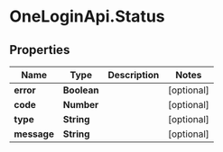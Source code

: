 # OneLoginApi.Status

## Properties

Name | Type | Description | Notes
------------ | ------------- | ------------- | -------------
**error** | **Boolean** |  | [optional] 
**code** | **Number** |  | [optional] 
**type** | **String** |  | [optional] 
**message** | **String** |  | [optional] 


